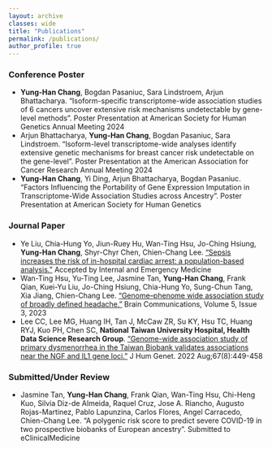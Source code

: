 ```yaml
---
layout: archive
classes: wide
title: "Publications"
permalink: /publications/
author_profile: true
---
```


### Conference Poster
* **Yung-Han Chang**, Bogdan Pasaniuc, Sara Lindstroem, Arjun Bhattacharya. “Isoform-specific transcriptome-wide association studies of 6 cancers uncover extensive risk mechanisms undetectable by gene-level methods”. Poster Presentation at American Society for Human Genetics Annual Meeting 2024
* Arjun Bhattacharya, **Yung-Han Chang**, Bogdan Pasaniuc, Sara Lindstroem. “Isoform-level transcriptome-wide analyses identify extensive genetic mechanisms for breast cancer risk undetectable on the gene-level”. Poster Presentation at the American Association for Cancer Research Annual Meeting 2024
* **Yung-Han Chang**, Yi Ding, Arjun Bhattacharya, Bogdan Pasaniuc. “Factors Influencing the Portability of Gene Expression Imputation in Transcriptome-Wide Association Studies across Ancestry”. Poster Presentation at American Society for Human Genetics


### Journal Paper
* Ye Liu, Chia-Hung Yo, Jiun-Ruey Hu, Wan-Ting Hsu, Jo-Ching Hsiung, **Yung-Han Chang**, Shyr-Chyr Chen, Chien-Chang Lee. [“Sepsis increases the risk of in-hospital cardiac arrest: a population-based analysis.”](https://pubmed.ncbi.nlm.nih.gov/38141118/) Accepted by Internal and Emergency Medicine
* Wan-Ting Hsu, Yu-Ting Lee, Jasmine Tan, **Yung-Han Chang**, Frank Qian, Kuei-Yu Liu, Jo-Ching Hsiung, Chia-Hung Yo, Sung-Chun Tang, Xia Jiang, Chien-Chang Lee. [“Genome–phenome wide association study of broadly defined headache.”](https://academic.oup.com/braincomms/article/5/3/fcad167/7177587) Brain Communications, Volume 5, Issue 3, 2023
* Lee CC, Lee MG, Huang IH, Tan J, McCaw ZR, Su KY, Hsu TC, Huang RYJ, Kuo PH, Chen SC, **National Taiwan University Hospital, Health Data Science Research Group**. [“Genome-wide association study of primary dysmenorrhea in the Taiwan Biobank validates associations near the NGF and IL1 gene loci.”](https://www.nature.com/articles/s10038-022-01023-2) J Hum Genet. 2022 Aug;67(8):449-458


### Submitted/Under Review
* Jasmine Tan, **Yung-Han Chang**, Frank Qian, Wan-Ting Hsu, Chi-Heng Kuo, Silvia Diz-de Almeida, Raquel Cruz, Jose A. Riancho, Augusto Rojas-Martinez, Pablo Lapunzina, Carlos Flores, Angel Carracedo, Chien-Chang Lee. “A polygenic risk score to predict severe COVID-19 in two prospective biobanks of European ancestry”. Submitted to eClinicalMedicine
